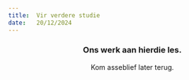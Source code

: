 ```yaml
---
title:  Vir verdere studie
date:   20/12/2024
---
```


### <center>Ons werk aan hierdie les.</center>
<center>Kom asseblief later terug.</center>
